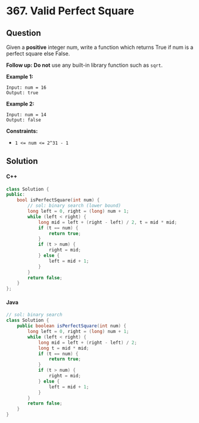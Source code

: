 # 367. Valid Perfect Square

## Question

Given a **positive** integer num, write a function which returns True if num is a perfect square else False.

**Follow up:** **Do not** use any built-in library function such as `sqrt`.

**Example 1:**

```
Input: num = 16
Output: true
```

**Example 2:**

```
Input: num = 14
Output: false
```

**Constraints:**

* `1 <= num <= 2^31 - 1`

## Solution

#### C++

```cpp
class Solution {
public:
    bool isPerfectSquare(int num) {
        // sol: binary search (lower bound)
        long left = 0, right = (long) num + 1;
        while (left < right) {
            long mid = left + (right - left) / 2, t = mid * mid;
            if (t == num) {
                return true;
            }
            if (t > num) {
                right = mid;
            } else {
                left = mid + 1;
            }
        }
        return false;
    }
};
```

#### Java

```java
// sol: binary search
class Solution {
    public boolean isPerfectSquare(int num) {
        long left = 0, right = (long) num + 1;
        while (left < right) {
            long mid = left + (right - left) / 2;
            long t = mid * mid;
            if (t == num) {
                return true;
            }
            if (t > num) {
                right = mid;
            } else {
                left = mid + 1;
            }
        }
        return false;
    }
}
```
